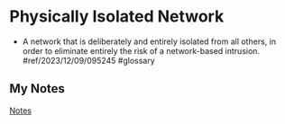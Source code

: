 # Physically Isolated Network
- A network that is deliberately and entirely isolated from all others, in order to eliminate entirely the risk of a network-based intrusion. #ref/2023/12/09/095245 #glossary 
## My Notes
[Notes](mynotes/physically-isolated-network-notes.md)
